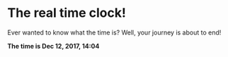 # The real time clock!

Ever wanted to know what the time is? Well, your journey is about to end!

**The time is Dec 12, 2017, 14:04**